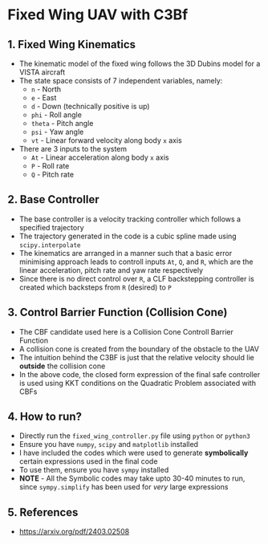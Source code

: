# Fixed Wing UAV with C3Bf

## 1. Fixed Wing Kinematics
- The kinematic model of the fixed wing follows the 3D Dubins model for a VISTA aircraft
- The state space consists of 7 independent variables, namely:
    - `n` - North
    - `e` - East
    - `d` - Down (technically positive is up)
    - `phi` - Roll angle
    - `theta` - Pitch angle
    - `psi` - Yaw angle
    - `vt` - Linear forward velocity along body `x` axis
- There are 3 inputs to the system
    - `At` - Linear acceleration along body `x` axis
    - `P` - Roll rate
    - `Q` - Pitch rate

## 2. Base Controller
- The base controller is a velocity tracking controller which follows a specified trajectory
- The trajectory generated in the code is a cubic spline made using `scipy.interpolate`
- The kinematics are arranged in a manner such that a basic error minimising approach leads to controll inputs `At`, `Q`, and `R`, which are the linear acceleration, pitch rate and yaw rate respectively
- Since there is no direct control over `R`, a CLF backstepping controller is created which backsteps from `R` (desired) to `P`

## 3. Control Barrier Function (Collision Cone)
- The CBF candidate used here is a Collision Cone Controll Barrier Function
- A collision cone is created from the boundary of the obstacle to the UAV
- The intuition behind the C3BF is just that the relative velocity should lie **outside** the collision cone
- In the above code, the closed form expression of the final safe controller is used using KKT conditions on the Quadratic Problem associated with CBFs

## 4. How to run?
- Directly run the `fixed_wing_controller.py` file using `python` or `python3`
- Ensure you have `numpy`, `scipy` and `matplotlib` installed
- I have included the codes which were used to generate **symbolically** certain expressions used in the final code
- To use them, ensure you have `sympy` installed
- **NOTE** - All the Symbolic codes may take upto 30-40 minutes to run, since `sympy.simplify` has been used for *very* large expressions

## 5. References
- https://arxiv.org/pdf/2403.02508
